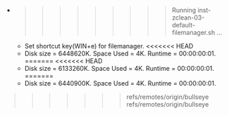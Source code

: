 * >>>>>>>>> Running inst-zclean-03-default-filemanager.sh ...
  * Set shortcut key(WIN+e) for filemanager.
<<<<<<< HEAD
  * Disk size = 6448620K. Space Used = 4K. Runtime = 00:00:00:01.
=======
<<<<<<< HEAD
  * Disk size = 6133260K. Space Used = 4K. Runtime = 00:00:00:01.
=======
  * Disk size = 6440900K. Space Used = 4K. Runtime = 00:00:00:01.
>>>>>>> refs/remotes/origin/bullseye
>>>>>>> refs/remotes/origin/bullseye
